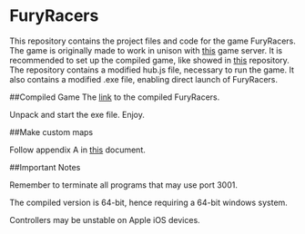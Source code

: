 # FuryRacers
This repository contains the project files and code for the game FuryRacers. The game is originally made to work in unison with [this](https://github.com/s111/gamesystem) game server.
It is recommended to set up the compiled game, like showed in [this](https://github.com/fredrikzkl/FuryRacersCompiled) repository. 
The repository contains a modified hub.js file, necessary to run the game. 
It also contains a modified .exe file, enabling direct launch of FuryRacers.

##Compiled Game
The [link](https://github.com/fredrikzkl/FuryRacersCompiled/archive/master.zip) to the compiled FuryRacers.

Unpack and start the exe file. Enjoy.

##Make custom maps

Follow appendix A in [this](https://github.com/fredrikzkl/FuryRacers/blob/master/Vedlegg%20A.pdf) document. 

##Important Notes

Remember to terminate all programs that may use port 3001. 

The compiled version is 64-bit, hence requiring a 64-bit windows system.

Controllers may be unstable on Apple iOS devices.




